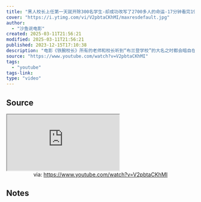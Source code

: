 ```yaml
---
title: "黑人校长上任第一天就开除300名学生-却成功改写了2700多人的命运-17分钟看完1989年真实事件改编传记电影-铁腕校长"
cover: "https://i.ytimg.com/vi/V2pbtaCKhMI/maxresdefault.jpg"
author:
  - "沙鱼说电影"
created: 2025-03-11T21:56:21
modified: 2025-03-11T21:56:21
published: 2023-12-15T17:10:38
description: "电影《铁腕校长》所有的老师和校长听到“布兰登学校”的大名之时都会暗自在心中捏一把冷汗，这所学校因为黑恶势力的潜伏和极高的校园犯罪率而在教育界臭名昭著，如今，人生遭遇了全面滑铁卢的约翰（摩根·弗里曼 Morgan Freeman 饰）即将成为这所学校的新一任校长。　　看着校园里此消彼长的歪风邪气，约翰心里充满了愤怒，他制定了严格的规章制度，希望能够以此重振学生和老师们的信心。约翰的决心逐渐的影响了"
source: "https://www.youtube.com/watch?v=V2pbtaCKhMI"
tags:
  - "youtube"
tags-link:
type: "video"
---
```

## Source

<iframe src="https://www.youtube.com/embed/V2pbtaCKhMI" allow="accelerometer; autoplay; clipboard-write; encrypted-media; gyroscope; picture-in-picture; web-share" referrerpolicy="strict-origin-when-cross-origin" allowfullscreen></iframe>
<center>via: <a href='https://www.youtube.com/watch?v=V2pbtaCKhMI' target='_blank' class='external-link'>https://www.youtube.com/watch?v=V2pbtaCKhMI</a></center>

## Notes

